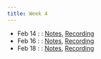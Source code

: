 ```yaml
---
title: Week 4
---
```


- Feb 14 :  : [Notes](#), [Recording](#)
- Feb 16 :  : [Notes](#), [Recording](#)
- Feb 18 :  : [Notes](#), [Recording](#)

